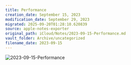 ```yaml
---
title: Performance
creation_date: September 15, 2023
modification_date: September 29, 2023
migrated: 2025-09-20T01:28:10.620839
source: apple-notes-exporter
original_path: iCloud/Notes/2023-09-15-Performance.md
vault_folder: Archive/uncategorized
filename_date: 2023-09-15
---
```



![2023-09-15-Performance](images/2023-09-15-Performance.png)
